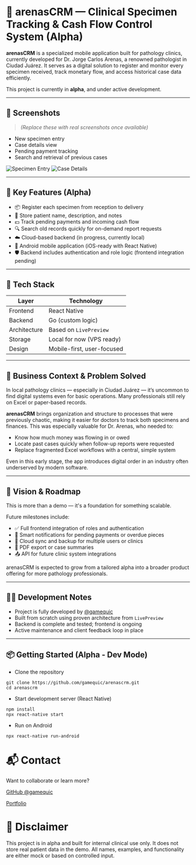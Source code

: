 # 🧬 arenasCRM — Clinical Specimen Tracking & Cash Flow Control System (Alpha)

**arenasCRM** is a specialized mobile application built for pathology clinics, currently developed for Dr. Jorge Carlos Arenas, a renowned pathologist in Ciudad Juárez. It serves as a digital solution to register and monitor every specimen received, track monetary flow, and access historical case data efficiently.

This project is currently in **alpha**, and under active development.

---

## 📱 Screenshots

> *(Replace these with real screenshots once available)*

- New specimen entry  
- Case details view  
- Pending payment tracking  
- Search and retrieval of previous cases  

![Specimen Entry](./screenshots/specimen-entry.png)
![Case Details](./screenshots/case-details.png)

---

## 🚀 Key Features (Alpha)

- 📦 Register each specimen from reception to delivery
- 👤 Store patient name, description, and notes
- 💵 Track pending payments and incoming cash flow
- 🔍 Search old records quickly for on-demand report requests
- ☁️ Cloud-based backend (in progress, currently local)
- 📲 Android mobile application (iOS-ready with React Native)
- 🛡️ Backend includes authentication and role logic (frontend integration pending)

---

## 🧪 Tech Stack

| Layer        | Technology                |
| ------------ | ------------------------- |
| Frontend     | React Native              |
| Backend      | Go (custom logic)         |
| Architecture | Based on `LivePreview`    |
| Storage      | Local for now (VPS ready) |
| Design       | Mobile-first, user-focused|

---

## 💼 Business Context & Problem Solved

In local pathology clinics — especially in Ciudad Juárez — it’s uncommon to find digital systems even for basic operations. Many professionals still rely on Excel or paper-based records.

**arenasCRM** brings organization and structure to processes that were previously chaotic, making it easier for doctors to track both specimens and finances. This was especially valuable for Dr. Arenas, who needed to:

- Know how much money was flowing in or owed
- Locate past cases quickly when follow-up reports were requested
- Replace fragmented Excel workflows with a central, simple system

Even in this early stage, the app introduces digital order in an industry often underserved by modern software.

---

## 🎯 Vision & Roadmap

This is more than a demo — it's a foundation for something scalable.

Future milestones include:

- ✅ Full frontend integration of roles and authentication
- 🔔 Smart notifications for pending payments or overdue pieces
- 🔄 Cloud sync and backup for multiple users or clinics
- 🧾 PDF export or case summaries
- 📤 API for future clinic system integrations

arenasCRM is expected to grow from a tailored alpha into a broader product offering for more pathology professionals.

---

## 👨‍💻 Development Notes

- Project is fully developed by [@gamequic](https://github.com/gamequic)
- Built from scratch using proven architecture from `LivePreview`
- Backend is complete and tested; frontend is ongoing
- Active maintenance and client feedback loop in place

---

## 📦 Getting Started (Alpha - Dev Mode)

- Clone the repository
```
git clone https://github.com/gamequic/arenascrm.git
cd arenascrm
```

- Start development server (React Native)
```
npm install
npx react-native start
```

- Run on Android
```
npx react-native run-android
```


# 📬 Contact
Want to collaborate or learn more?

[GitHub @gamequic](https://github.com/gamequic)

[Portfolio](https://calleros.dev)

# 🛑 Disclaimer
This project is in alpha and built for internal clinical use only. It does not store real patient data in the demo. All names, examples, and functionality are either mock or based on controlled input.